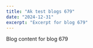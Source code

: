 ```yaml
---
title: "Ak test blogs 679"
date: "2024-12-31"
excerpt: "Excerpt for blog 679"
---
```


Blog content for blog 679